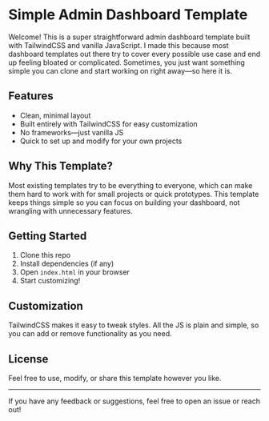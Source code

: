 # Simple Admin Dashboard Template

Welcome! This is a super straightforward admin dashboard template built with TailwindCSS and vanilla JavaScript. I made this because most dashboard templates out there try to cover every possible use case and end up feeling bloated or complicated. Sometimes, you just want something simple you can clone and start working on right away—so here it is.

## Features

- Clean, minimal layout
- Built entirely with TailwindCSS for easy customization
- No frameworks—just vanilla JS
- Quick to set up and modify for your own projects

## Why This Template?

Most existing templates try to be everything to everyone, which can make them hard to work with for small projects or quick prototypes. This template keeps things simple so you can focus on building your dashboard, not wrangling with unnecessary features.

## Getting Started

1. Clone this repo
2. Install dependencies (if any)
3. Open `index.html` in your browser
4. Start customizing!

## Customization

TailwindCSS makes it easy to tweak styles. All the JS is plain and simple, so you can add or remove functionality as you need.

## License

Feel free to use, modify, or share this template however you like.

---

If you have any feedback or suggestions, feel free to open an issue or reach out!